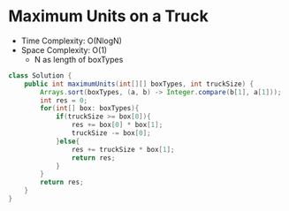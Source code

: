 # Maximum Units on a Truck

- Time Complexity: O(NlogN)
- Space Complexity: O(1)
  - N as length of boxTypes

```java
class Solution {
    public int maximumUnits(int[][] boxTypes, int truckSize) {
        Arrays.sort(boxTypes, (a, b) -> Integer.compare(b[1], a[1]));
        int res = 0;
        for(int[] box: boxTypes){
            if(truckSize >= box[0]){
                res += box[0] * box[1];
                truckSize -= box[0];
            }else{
                res += truckSize * box[1];
                return res;
            }
        }
        return res;
    }
}

```
